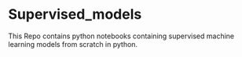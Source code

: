 # Supervised_models
This Repo contains python notebooks containing supervised machine learning models from scratch in python.
